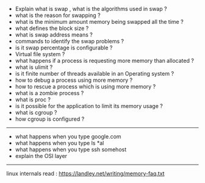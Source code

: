 - Explain what is swap , what is the algorithms used in swap ? 
- what is the reason for swapping ? 
- what is the minimum amount memory being swapped all the time ? 
- what defines the block size ? 
- what is swap address means ?
- commands to identify the swap problems ? 
- is it swap percentage is configurable ? 
- Virtual file system ?  
- what happens if a process is requesting more memory than allocated ? 
- what is ulimit ? 
- is it finite number of threads available in an Operating system ? 
- how to debug a process using more memory ? 
- how to rescue a process which is using more memory ? 
- what is a zombie process ? 
- what is proc ? 
- is it possible for the application to limit its memory usage ? 
- what is cgroup ?
- how cgroup is configured ?

-------------------------------
 - what happens when you type google.com
 - what happens when you type ls *al
 - what happens when you type ssh somehost
 - explain the OSI layer
 
 ------------------
 linux internals read : https://landley.net/writing/memory-faq.txt